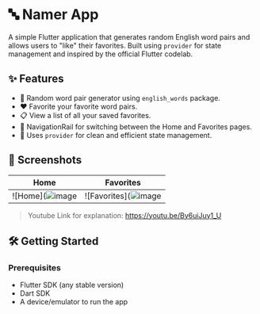 # 🔤 Namer App

A simple Flutter application that generates random English word pairs and allows users to "like" their favorites. Built using `provider` for state management and inspired by the official Flutter codelab.

## ✨ Features

- 🔀 Random word pair generator using `english_words` package.
- ❤️ Favorite your favorite word pairs.
- 📋 View a list of all your saved favorites.
- 🧭 NavigationRail for switching between the Home and Favorites pages.
- 🌱 Uses `provider` for clean and efficient state management.

## 📱 Screenshots

| Home | Favorites |
|------|-----------|
| ![Home](![image](https://github.com/user-attachments/assets/88a7b048-52a1-471d-8d9e-89bb5694222f)| ![Favorites](![image](https://github.com/user-attachments/assets/53750824-c91a-4367-b561-ce050302fe7c) |

> Youtube Link for explanation: https://youtu.be/By6uiJuy1_U

## 🛠️ Getting Started

### Prerequisites

- Flutter SDK (any stable version)
- Dart SDK
- A device/emulator to run the app

